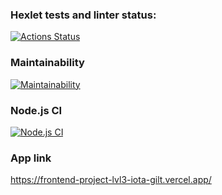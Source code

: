 ### Hexlet tests and linter status:
[![Actions Status](https://github.com/antonkrupin/frontend-project-lvl3/workflows/hexlet-check/badge.svg)](https://github.com/antonkrupin/frontend-project-lvl3/actions)

### Maintainability
[![Maintainability](https://api.codeclimate.com/v1/badges/c3adb2ec94872c88ffaf/maintainability)](https://codeclimate.com/github/antonkrupin/frontend-project-lvl3/maintainability)

### Node.js CI
[![Node.js CI](https://github.com/antonkrupin/frontend-project-lvl3/actions/workflows/Node.js%20CI.yml/badge.svg)](https://github.com/antonkrupin/frontend-project-lvl3/actions/workflows/Node.js%20CI.yml)

### App link
https://frontend-project-lvl3-iota-gilt.vercel.app/
